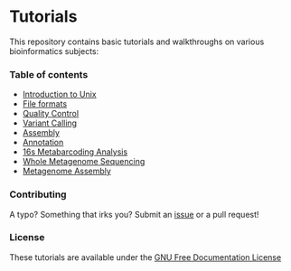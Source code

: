 # Tutorials

This repository contains basic tutorials and walkthroughs on various
bioinformatics subjects:

### Table of contents

* [Introduction to Unix](unix/first_steps.md)
* [File formats](file_formats.md)
* [Quality Control](qc.md)
* [Variant Calling](variant_calling.md)
* [Assembly](assembly.md)
* [Annotation](annotation.md)
* [16s Metabarcoding Analysis](16s.md)
* [Whole Metagenome Sequencing](wms.md)
* [Metagenome Assembly](meta_assembly.md)

### Contributing

A typo? Something that irks you? Submit an [issue](https://github.com/HadrienG/tutorials/issues)
or a pull request!

### License

These tutorials are available under the [GNU Free Documentation License](LICENSE)
